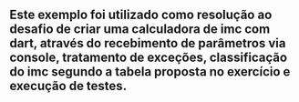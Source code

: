 ## Este exemplo foi utilizado como resolução ao desafio de criar uma calculadora de imc com dart, através do recebimento de parâmetros via console, tratamento de exceções, classificação do imc segundo a tabela proposta no exercício e execução de testes.
